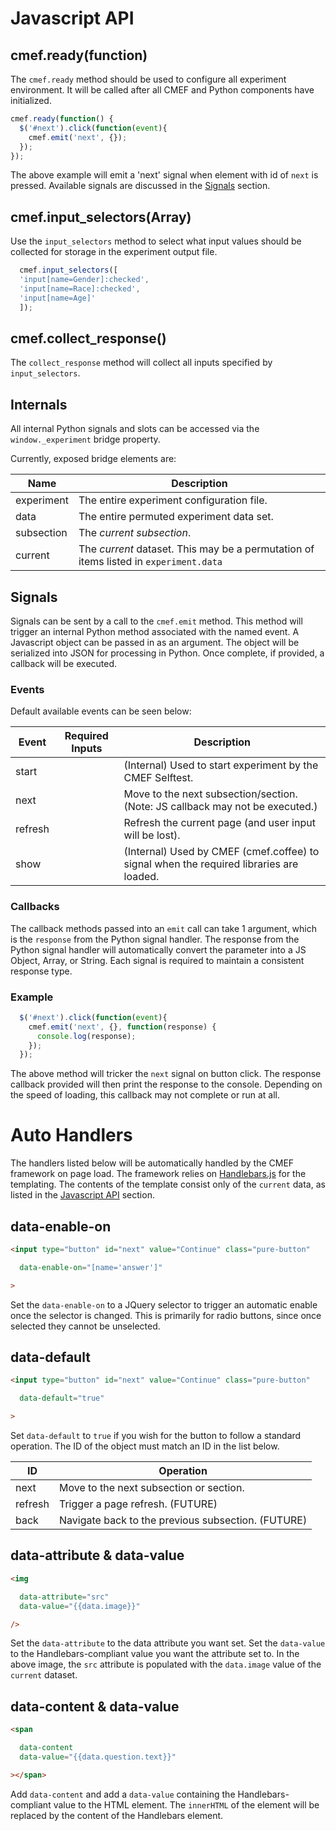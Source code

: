 # Javascript API

## cmef.ready(function)

The `cmef.ready` method should be used to configure all experiment environment.  It will be called after all CMEF and Python components have initialized.

```Javascript
cmef.ready(function() {
  $('#next').click(function(event){
    cmef.emit('next', {});
  });
});
```

The above example will emit a 'next' signal when element with id of `next` is pressed.  Available signals are discussed in the [Signals](#signals) section.

## cmef.input_selectors(Array)

Use the `input_selectors` method to select what input values should be collected for storage in the experiment output file.

```Javascript
  cmef.input_selectors([
  'input[name=Gender]:checked',
  'input[name=Race]:checked',
  'input[name=Age]'
  ]);
```

## cmef.collect_response()

The `collect_response` method will collect all inputs specified by `input_selectors`.

## Internals

All internal Python signals and slots can be accessed via the `window._experiment` bridge property.

Currently, exposed bridge elements are:

|Name|Description|
|---|---
|experiment|The entire experiment configuration file.
|data|The entire permuted experiment data set.
|subsection|The *current subsection*.
|current|The *current* dataset.  This may be a permutation of items listed in `experiment.data`

## Signals

Signals can be sent by a call to the `cmef.emit` method.  This method will trigger an internal Python method associated with the named event.  A Javascript object can be passed in as an argument.  The object will be serialized into JSON for processing in Python.  Once complete, if provided, a callback will be executed.

### Events

Default available events can be seen below:

|Event|Required Inputs|Description
|---|---|---
|start||(Internal) Used to start experiment by the CMEF Selftest.
|next||Move to the next subsection/section. (Note: JS callback may not be executed.)
|refresh||Refresh the current page (and user input will be lost).
|show||(Internal) Used by CMEF (cmef.coffee) to signal when the required libraries are loaded.

### Callbacks

The callback methods passed into an `emit` call can take 1 argument, which is the `response` from the Python signal handler.  The response from the Python signal handler will automatically convert the parameter into a JS Object, Array, or String.  Each signal is required to maintain a consistent response type.

### Example

```Javascript
  $('#next').click(function(event){
    cmef.emit('next', {}, function(response) {
      console.log(response);
    });
  });
```

The above method will tricker the `next` signal on button click.  The response callback provided will then print the response to the console.  Depending on the speed of loading, this callback may not complete or run at all.

# Auto Handlers

The handlers listed below will be automatically handled by the CMEF framework on page load.  The framework relies on [Handlebars.js](http://handlebarsjs.com/) for the templating.  The contents of the template consist only of the `current` data, as listed in the [Javascript API](#javascript-api) section.

## data-enable-on

```HTML
<input type="button" id="next" value="Continue" class="pure-button"

  data-enable-on="[name='answer']"

>
```

Set the `data-enable-on` to a JQuery selector to trigger an automatic enable once the selector is changed.  This is primarily for radio buttons, since once selected they cannot be unselected.

## data-default

```HTML
<input type="button" id="next" value="Continue" class="pure-button"

  data-default="true"

>
```

Set `data-default` to `true` if you wish for the button to follow a standard operation.  The ID of the object must match an ID in the list below.

|ID|Operation
|---|---
|next|Move to the next subsection or section.
|refresh|Trigger a page refresh. (FUTURE)
|back|Navigate back to the previous subsection. (FUTURE)

## data-attribute & data-value

```HTML
<img

  data-attribute="src"
  data-value="{{data.image}}"

/>
```

Set the `data-attribute` to the data attribute you want set.  Set the `data-value` to the Handlebars-compliant value you want the attribute set to.  In the above image, the `src` attribute is populated with the `data.image` value of the `current` dataset.

## data-content & data-value

```HTML
<span

  data-content
  data-value="{{data.question.text}}"

></span>
```

Add `data-content` and add a `data-value` containing the Handlebars-compliant value to the HTML element.  The `innerHTML` of the element will be replaced by the content of the Handlebars element.

